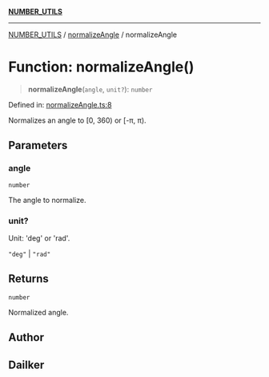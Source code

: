 [**NUMBER_UTILS**](../../README.md)

***

[NUMBER_UTILS](../../README.md) / [normalizeAngle](../README.md) / normalizeAngle

# Function: normalizeAngle()

> **normalizeAngle**(`angle`, `unit?`): `number`

Defined in: [normalizeAngle.ts:8](https://github.com/dailker/everyutil/blob/b3489bb6f319079994023a8bfde262e0cfc42fe7/src/number/normalizeAngle.ts#L8)

Normalizes an angle to [0, 360) or [-π, π).

## Parameters

### angle

`number`

The angle to normalize.

### unit?

Unit: 'deg' or 'rad'.

`"deg"` | `"rad"`

## Returns

`number`

Normalized angle.

## Author

## Dailker
